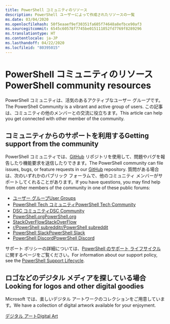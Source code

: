 ```yaml
---
title: PowerShell コミュニティのリソース
description: PowerShell ユーザーによって作成されたリソースの一覧
ms.date: 03/04/2020
ms.openlocfilehash: 50f5eaaef9ef30351fa605f74648a8efbce90af3
ms.sourcegitcommit: 6545c60578f7745be015111052fd7769f8289296
ms.translationtype: HT
ms.contentlocale: ja-JP
ms.lasthandoff: 04/22/2020
ms.locfileid: "80395015"
---
```

# <a name="powershell-community-resources"></a><span data-ttu-id="dec81-103">PowerShell コミュニティのリソース</span><span class="sxs-lookup"><span data-stu-id="dec81-103">PowerShell community resources</span></span>

<span data-ttu-id="dec81-104">PowerShell コミュニティは、活気のあるアクティブなユーザー グループです。</span><span class="sxs-lookup"><span data-stu-id="dec81-104">The PowerShell Community is a vibrant and active group of users.</span></span> <span data-ttu-id="dec81-105">この記事は、コミュニティの他のメンバーとの交流に役立ちます。</span><span class="sxs-lookup"><span data-stu-id="dec81-105">This article can help you get connected with other member of the community.</span></span>

## <a name="getting-support-from-the-community"></a><span data-ttu-id="dec81-106">コミュニティからのサポートを利用する</span><span class="sxs-lookup"><span data-stu-id="dec81-106">Getting support from the community</span></span>

<span data-ttu-id="dec81-107">PowerShell コミュニティでは、[GitHub](https://github.com/powershell/powershell/issues) リポジトリを使用して、問題やバグを報告したり機能要求を送信したりできます。</span><span class="sxs-lookup"><span data-stu-id="dec81-107">The PowerShell community can file issues, bugs, or feature requests in our [GitHub](https://github.com/powershell/powershell/issues) repository.</span></span> <span data-ttu-id="dec81-108">質問がある場合は、次のいずれかのパブリック フォーラムで、他のコミュニティ メンバーがサポートしてくれることがあります。</span><span class="sxs-lookup"><span data-stu-id="dec81-108">If you have questions, you may find help from other members of the community in one of these public forums:</span></span>

- [<span data-ttu-id="dec81-109">ユーザー グループ</span><span class="sxs-lookup"><span data-stu-id="dec81-109">User Groups</span></span>](https://aka.ms/psusergroup)
- [<span data-ttu-id="dec81-110">PowerShell Tech コミュニティ</span><span class="sxs-lookup"><span data-stu-id="dec81-110">PowerShell Tech Community</span></span>](https://techcommunity.microsoft.com/t5/PowerShell/ct-p/WindowsPowerShell)
- [<span data-ttu-id="dec81-111">DSC コミュニティ</span><span class="sxs-lookup"><span data-stu-id="dec81-111">DSC Community</span></span>](https://dsccommunity.org/)
- [<span data-ttu-id="dec81-112">PowerShell.org</span><span class="sxs-lookup"><span data-stu-id="dec81-112">PowerShell.org</span></span>](https://powershell.org/)
- [<span data-ttu-id="dec81-113">StackOverFlow</span><span class="sxs-lookup"><span data-stu-id="dec81-113">StackOverFlow</span></span>](https://stackoverflow.com/questions/tagged/powershell)
- [<span data-ttu-id="dec81-114">r/PowerShell subreddit</span><span class="sxs-lookup"><span data-stu-id="dec81-114">r/PowerShell subreddit</span></span>](https://www.reddit.com/r/PowerShell/)
- [<span data-ttu-id="dec81-115">PowerShell Slack</span><span class="sxs-lookup"><span data-stu-id="dec81-115">PowerShell Slack</span></span>](https://join.slack.com/t/powershell/shared_invite/enQtNjk2ODE4MTkxNTY4LWJlOTU3NzBiYWFiMjM3Mzg3M2E5OGJiNGE4YjVhODVlNWNlY2I2ZWRkNGY2NjE4MThiYTg4OWI5NjA4MDM3ZjQ)
- [<span data-ttu-id="dec81-116">PowerShell Discord</span><span class="sxs-lookup"><span data-stu-id="dec81-116">PowerShell Discord</span></span>](https://discord.gg/Ju25cw6)

<span data-ttu-id="dec81-117">サポート ポリシーの詳細については、[PowerShell のサポート ライフサイクル](/powershell/scripting/powershell-support-lifecycle)に関するページをご覧ください。</span><span class="sxs-lookup"><span data-stu-id="dec81-117">For information about our support policy, see the [PowerShell Support Lifecycle](/powershell/scripting/powershell-support-lifecycle).</span></span>

## <a name="looking-for-logos-and-other-digital-goodies"></a><span data-ttu-id="dec81-118">ロゴなどのデジタル メディアを探している場合</span><span class="sxs-lookup"><span data-stu-id="dec81-118">Looking for logos and other digital goodies</span></span>

<span data-ttu-id="dec81-119">Microsoft では、楽しいデジタル アートワークのコレクションをご用意しています。</span><span class="sxs-lookup"><span data-stu-id="dec81-119">We have a collection of digital artwork available for your enjoyment.</span></span>

[<span data-ttu-id="dec81-120">デジタル アート</span><span class="sxs-lookup"><span data-stu-id="dec81-120">Digital Art</span></span>](/powershell/scripting/community/digital-art)
